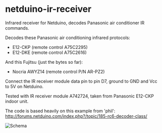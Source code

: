 netduino-ir-receiver
====================

Infrared receiver for Netduino, decodes Panasonic air conditioner IR commands.

Decodes these Panasonic air conditioning infrared protocols:
* E12-CKP (remote control A75C2295)
* E12-DKE (remote control A75C2616)

And this Fujitsu (just the bytes so far):
* Nocria AWYZ14 (remote control P/N AR-PZ2)

Connect the IR receiver module data pin to pin D7, ground to GND and Vcc to 5V on Netduino.

Tested with IR receiver module A742724, taken from Panasonic E12-CKP indoor unit.

The code is based heavily on this example from 'phil': 
http://forums.netduino.com/index.php?/topic/185-rc6-decoder-class/

![Schema](https://raw.github.com/ToniA/netduino-ir-receiver/master/netduino_bb.png)